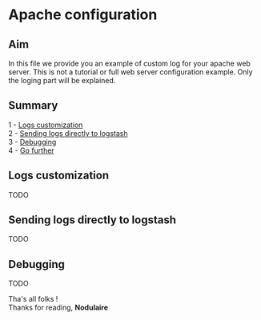 # Apache configuration


## Aim
In this file we provide you an example of custom log for your apache web server.
This is not a tutorial or full web server configuration example. Only the loging part will be explained.


## Summary
1 - [Logs customization](#logs-customization)  
2 - [Sending logs directly to logstash](#sendi3ng-logs-directly-to-logstash)  
3 - [Debugging](#debugging)  
4 - [Go further](#go-further)

## Logs customization   
TODO
## Sending logs directly to logstash
TODO
## Debugging
TODO

Tha's all folks !  
Thanks for reading,
**Nodulaire**
